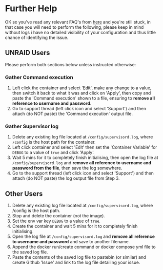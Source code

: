 # **Further Help**

OK so you've read any relevant FAQ's from [here](https://github.com/binhex/documentation) and you're still stuck, in that case you will need to perform the following, please keep in mind without logs i have no detailed visibility of your configuration and thus little chance of identifying the issue.

## UNRAID Users

Please perform both sections below unless instructed otherwise:

### Gather Command execution

1. Left click the container and select 'Edit', make any change to a value, then switch it back to what it was and click on 'Apply', then copy and paste the 'Command execution' shown to a file, ensuring to **remove all reference to username and password**.
2. Go to support thread (left click icon and select 'Support') and then attach (do NOT paste) the 'Command execution' output file.

### Gather Supervisor log

1. Delete any existing log file located at `/config/supervisord.log`, where `/config` is the host path for the container.
1. Left click container and select 'Edit' then set the 'Container Variable' for `DEBUG` to a value of `true` and click 'Apply'.
1. Wait 5 mins for it to completely finish initialising, then open the log file at `/config/supervisord.log` and **remove all reference to username and password from the file**, then save the log somewhere.
1. Go to the support thread (left click icon and select 'Support') and then attach (do NOT paste) the log output file from Step 3.

## Other Users

1. Delete any existing log file located at `/config/supervisord.log`, where /config is the host path.
1. Stop and delete the container (not the image).
1. Set the env var key `DEBUG` to a value of `true`.
1. Create the container and wait 5 mins for it to completely finish initialising.
1. Open the log file at `/config/supervisord.log` and **remove all reference to username and password** and save to another filename.
1. Append the docker run/create command or docker compose yml file to the saved log file.
1. Paste the contents of the saved log file to pastebin (or similar) and create Github 'Issue' and link to the log file detailing your issue.
